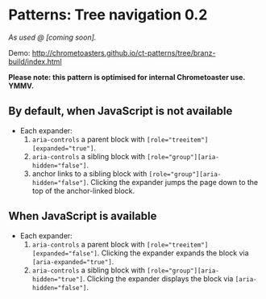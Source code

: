 # Patterns: Tree navigation 0.2

*As used @ [coming soon].*

Demo: <http://chrometoasters.github.io/ct-patterns/tree/branz-build/index.html>

__Please note: this pattern is optimised for internal Chrometoaster use. YMMV.__

## By default, when JavaScript is not available

* Each expander:
    1. `aria-controls` a parent block with `[role="treeitem"][expanded="true"]`.
    1. `aria-controls` a sibling block with `[role="group"][aria-hidden="false"]`.
    1. anchor links to a sibling block with `[role="group"][aria-hidden="false"]`. Clicking the expander jumps the page down to the top of the anchor-linked block.

## When JavaScript is available

* Each expander:
    1. `aria-controls` a parent block with `[role="treeitem"][expanded="false"]`. Clicking the expander expands the block via `[aria-expanded="true"]`.
    1. `aria-controls` a sibling block with `[role="group"][aria-hidden="true"]`. Clicking the expander displays the block via `[aria-hidden="false"]`.



